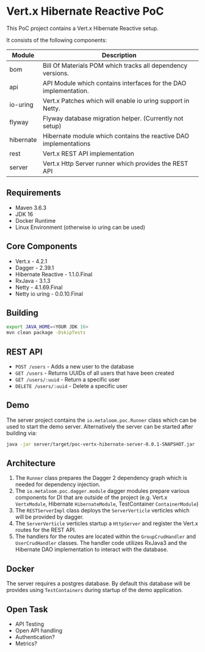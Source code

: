# Vert.x Hibernate Reactive PoC

This PoC project contains a Vert.x Hibernate Reactive setup.

It consists of the following components:

| Module      | Description                                                      |
|-------------|------------------------------------------------------------------|
| bom         | Bill Of Materials POM which tracks all dependency versions.      |
| api         | API Module which contains interfaces for the DAO implementation. |
| io-uring    | Vert.x Patches which will enable io uring support in Netty.      |
| flyway      | Flyway database migration helper. (Currently not setup)          |
| hibernate   | Hibernate module which contains the reactive DAO implementations |
| rest        | Vert.x REST API implementation                                   |
| server      | Vert.x Http Server runner which provides the REST API            |

## Requirements

* Maven 3.6.3
* JDK 16
* Docker Runtime
* Linux Environment (otherwise io uring can be used)

## Core Components

* Vert.x - 4.2.1
* Dagger - 2.39.1
* Hibernate Reactive - 1.1.0.Final
* RxJava - 3.1.3
* Netty - 4.1.69.Final
* Netty io uring - 0.0.10.Final

## Building

```bash
export JAVA_HOME=<YOUR JDK 16>
mvn clean package -DskipTests
```

## REST API

* `POST /users` - Adds a new user to the database
* `GET /users` - Returns UUIDs of all users that have been created
* `GET /users/:uuid` - Return a specific user
* `DELETE /users/:uuid` - Delete a specific user

## Demo

The server project contains the `io.metaloom.poc.Runner` class which can be used to start the demo server.
Alternatively the server can be started after building via:

```bash
java -jar server/target/poc-vertx-hibernate-server-0.0.1-SNAPSHOT.jar
```

## Architecture

1. The `Runner` class prepares the Dagger 2 dependency graph which is needed for dependency injection.
2. The `io.metaloom.poc.dagger.module` dagger modules prepare various components for DI that are outside of the project (e.g. Vert.x `VertxModule`, Hibernate `HibernateModule`, TestContainer `ContainerModule`)
3. The `RESTServerImpl` class deploys the `ServerVerticle` verticles which will be provided by dagger.
4. The `ServerVerticle` verticles startup a `HttpServer` and register the Vert.x routes for the REST API.
5. The handlers for the routes are located within the `GroupCrudHandler` and `UserCrudHandler` classes. The handler code utilizes RxJava3 and the Hibernate DAO implementation to interact with the database.

## Docker

The server requires a postgres database. By default this database will be provides using `TestContainers` during startup of the demo application.


## Open Task

* API Testing
* Open API handling
* Authentication?
* Metrics?

